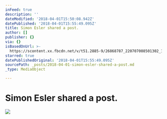 ```yaml
---
inFeed: true
description: ''
dateModified: '2018-04-01T15:50:08.942Z'
datePublished: '2018-04-01T15:55:49.095Z'
title: Simon Esler shared a post.
author: []
publisher: {}
via: {}
isBasedOnUrl: >-
  https://scontent.xx.fbcdn.net/v/t51.2885-9/26868787_220707008501302_1717173580443156480_n.jpg?_nc_cat=0&oh=e97388856d8fcc7e5bd4fc77514f4833&oe=5B36F7CA
starred: true
datePublishedOriginal: '2018-04-01T15:55:49.095Z'
sourcePath: _posts/2018-04-01-simon-esler-shared-a-post.md
_type: MediaObject

---
```

# Simon Esler shared a post.

<article style=""><img src="https://scontent.xx.fbcdn.net/v/t51.2885-9/26868787_220707008501302_1717173580443156480_n.jpg?_nc_cat=0&amp;oh=e97388856d8fcc7e5bd4fc77514f4833&amp;oe=5B36F7CA" /></article>